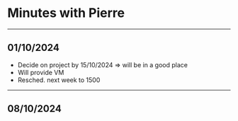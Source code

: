 # Minutes with Pierre

---
## 01/10/2024
- Decide on project by 15/10/2024 => will be in a good place
- Will provide VM
- Resched. next week to 1500

---
## 08/10/2024

